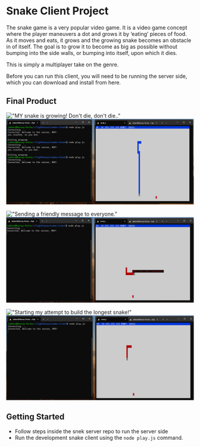 # Snake Client Project

The snake game is a very popular video game. It is a video game concept where the player maneuvers a dot and grows it by ‘eating’ pieces of food. As it moves and eats, it grows and the growing snake becomes an obstacle in of itself. The goal is to grow it to become as big as possible without bumping into the side walls, or bumping into itself, upon which it dies.

This is simply a multiplayer take on the genre.

Before you can run this client, you will need to be running the server side, which you can download and install from here. 

## Final Product

!["MY snake is growing! Don't die, don't die.."](#)
![alt text](<Screenshot 2024-10-24 115135.png>)

!["Sending a friendly message to everyone."](#)
![alt text](<Screenshot 2024-10-24 114847.png>)

!["Starting my attempt to build the longest snake!"](#)
![alt text](<Screenshot 2024-10-24 114824.png>)

## Getting Started

- Follow steps inside the snek server repo to run the server side
- Run the development snake client using the `node play.js` command.